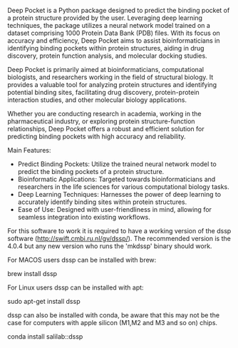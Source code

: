 Deep Pocket is a Python package designed to predict the binding pocket of a protein structure provided by the user. Leveraging deep learning techniques, the package utilizes a neural network model trained on a dataset comprising 1000 Protein Data Bank (PDB) files. With its focus on accuracy and efficiency, Deep Pocket aims to assist bioinformaticians in identifying binding pockets within protein structures, aiding in drug discovery, protein function analysis, and molecular docking studies.

Deep Pocket is primarily aimed at bioinformaticians, computational biologists, and researchers working in the field of structural biology. It provides a valuable tool for analyzing protein structures and identifying potential binding sites, facilitating drug discovery, protein-protein interaction studies, and other molecular biology applications.

Whether you are conducting research in academia, working in the pharmaceutical industry, or exploring protein structure-function relationships, Deep Pocket offers a robust and efficient solution for predicting binding pockets with high accuracy and reliability.

Main Features:
- Predict Binding Pockets: Utilize the trained neural network model to predict the binding pockets of a protein structure.
- Bioinformatic Applications: Targeted towards bioinformaticians and researchers in the life sciences for various computational biology tasks.
- Deep Learning Techniques: Harnesses the power of deep learning to accurately identify binding sites within protein structures.
- Ease of Use: Designed with user-friendliness in mind, allowing for seamless integration into existing workflows.

For this software to work it is required to have a working version of the dssp software (http://swift.cmbi.ru.nl/gv/dssp/). The recommended version is the 4.0.4 but any new version who runs the 'mkdssp' binary should work.

For MACOS users dssp can be installed with brew: 

brew install dssp

For Linux users dssp can be installed with apt: 

sudo apt-get install dssp

dssp can also be installed with conda, be aware that this may not be the case for computers with apple silicon (M1,M2 and M3 and so on) chips. 

conda install salilab::dssp



